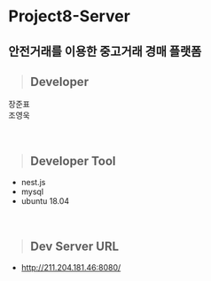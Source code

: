 # Project8-Server <br/>
## 안전거래를 이용한 중고거래 경매 플랫폼  <br/>

> ## Developer
<pre>
장준표
조영욱
</pre><br/>

> ## Developer Tool
* nest.js 
* mysql 
* ubuntu 18.04 
<br/>

> ## Dev Server URL
* http://211.204.181.46:8080/
